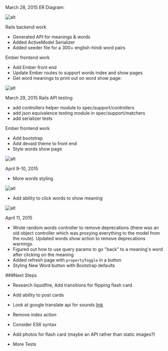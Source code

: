 March 28, 2015
ER Diagram:

![alt](http://i.imgur.com/giTLrQm.png)

Rails backend work
- Generated API for meanings & words
- Added ActiveModel Serializer
- Added seeder file for a 300+ english-hindi word pairs

Ember frontend work
- Add Ember front end
- Update Ember routes to support words index and show pages
- Get word meanings to print out on word show page:

![alt](http://i.imgur.com/tKsF9BQ.png)

March 29, 2015
Rails API testing
- add controllers helper module to spec/support/controllers
- add json equivalence testing module in spec/support/matchers
- add serializer tests

Ember frontend work
- Add bootstrap
- Add devaid theme to front end
- Style words show page

![alt](http://i.imgur.com/u2AZCQA.png)

April 9-10, 2015
- More words styling

![alt](http://i.imgur.com/vunMXxY.png)

- Add ability to click words to show meaning

![alt](http://i.imgur.com/KLXa172.png)

April 11, 2015
- Wrote random words controller to remove deprecations (there was an old object controller which was proxying everything to the model from the route). Updated words show action to remove deprecations warnings.
- Figured out how to use query params to go "back" to a meaning's word after clicking on the meaning
- Added refresh page with `propertyToggle` in a button
- Styling New Word button with Bootstrap defaults

###Next Steps
- Research liquidfire, Add transitions for flipping flash card
- Add ability to post cards

- Look at google translate api for sounds [link](http://translate.google.com/translate_tts?ie=UTF-8&q=%E0%A4%95%E0%A4%B2%E0%A4%BE&tl=hi)
- Remove index action
- Consider ES6 syntax
- Add photos for flash card (maybe an API rather than static images?)
- More Tests
